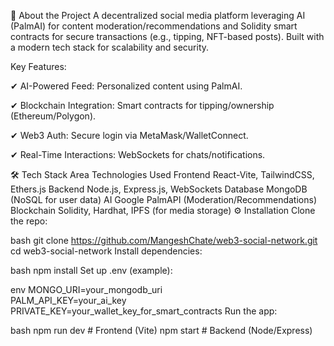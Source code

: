 🚀 About the Project
A decentralized social media platform leveraging AI (PalmAI) for content moderation/recommendations and Solidity smart contracts for secure transactions (e.g., tipping, NFT-based posts). Built with a modern tech stack for scalability and security.

Key Features:

✔ AI-Powered Feed: Personalized content using PalmAI.

✔ Blockchain Integration: Smart contracts for tipping/ownership (Ethereum/Polygon).

✔ Web3 Auth: Secure login via MetaMask/WalletConnect.

✔ Real-Time Interactions: WebSockets for chats/notifications.

🛠 Tech Stack
Area	Technologies Used
Frontend	React-Vite, TailwindCSS, Ethers.js
Backend	Node.js, Express.js, WebSockets
Database	MongoDB (NoSQL for user data)
AI	Google PalmAPI (Moderation/Recommendations)
Blockchain	Solidity, Hardhat, IPFS (for media storage)
⚙️ Installation
Clone the repo:

bash
git clone https://github.com/MangeshChate/web3-social-network.git
cd web3-social-network
Install dependencies:

bash
npm install 
Set up .env (example):

env
MONGO_URI=your_mongodb_uri  
PALM_API_KEY=your_ai_key  
PRIVATE_KEY=your_wallet_key_for_smart_contracts 
Run the app:

bash
npm run dev  # Frontend (Vite) 
npm start    # Backend (Node/Express) 
